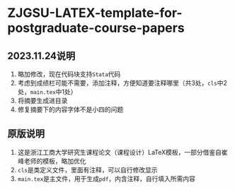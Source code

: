 # ZJGSU-LATEX-template-for-postgraduate-course-papers
## 2023.11.24说明
1. 略加修改，现在代码块支持`Stata`代码
2. 考虑到成绩栏可能不需要，添加注释，方便知道要注释哪里（共3处，`cls`中2处，`main.tex`中1处）
3. 将摘要生成进目录
4. 修复摘要下的内容字体不是小四的问题

## 原版说明
1. 这是浙江工商大学研究生课程论文（课程设计）LaTeX模板，一部分借鉴自崔峰老师的模板，略加优化
2. `cls`是类定义文件，里面有注释，可以自行修改显示
3. `main.tex`是主文件，用于生成`pdf`，内含注释，自行填入所需内容
